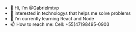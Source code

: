 - 👋 Hi, I’m @Gabrielmtvp
- 👀 interested in technologys that helps me solve problems
- 🌱 I’m currently learning React and Node
- 📫 How to reach me: Cell: +55(47)98495-0903

<!---
- 💞️ I’m looking to collaborate on ...
Gabrielmtvp/Gabrielmtvp is a ✨ special ✨ repository because its `README.md` (this file) appears on your GitHub profile.
You can click the Preview link to take a look at your changes.
--->
